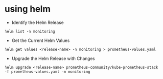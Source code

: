 # using helm

- Identify the Helm Release
```
helm list -n monitoring
```

- Get the Current Helm Values
```
helm get values <release-name> -n monitoring > prometheus-values.yaml
```

- Upgrade the Helm Release with Changes
```
helm upgrade <release-name> prometheus-community/kube-prometheus-stack -f prometheus-values.yaml -n monitoring
```

